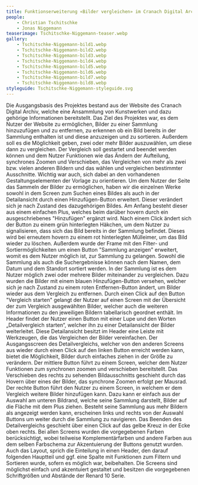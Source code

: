 ```yaml
---
title: Funktionserweiterung «Bilder vergleichen» im Cranach Digital Archive
people:
    - Christian Tschitschke
    - Jonas Niggemann
teaserimage: Tschitschke-Niggemann-teaser.webp
gallery:
    - Tschitschke-Niggemann-bild1.webp
    - Tschitschke-Niggemann-bild2.webp
    - Tschitschke-Niggemann-bild3.webp
    - Tschitschke-Niggemann-bild4.webp
    - Tschitschke-Niggemann-bild5.webp
    - Tschitschke-Niggemann-bild6.webp
    - Tschitschke-Niggemann-bild7.webp
    - Tschitschke-Niggemann-bild8.webp
styleguide: Tschitschke-Niggemann-styleguide.svg
---
```


Die Ausgangsbasis des Projektes bestand aus der Website des Cranach Digital Archiv, welche eine Ansammlung von Kunstwerken und dazu gehörige Informationen bereitstellt. Das Ziel des Projektes war, es dem Nutzer der Website zu ermöglichen, Bilder zu einer Sammlung hinzuzufügen und zu entfernen, zu erkennen ob ein Bild bereits in der Sammlung enthalten ist und diese anzuzeigen und zu sortieren. Außerdem soll es die Möglichkeit geben, zwei oder mehr Bilder auszuwählen, um diese dann zu vergleichen. Der Vergleich soll gestartet und beendet werden können und dem Nutzer Funktionen wie das Ändern der Aufteilung, synchrones Zoomen und Verschieben, das Vergleichen von mehr als zwei bzw. vielen anderen Bildern und das wählen und vergleichen bestimmter Ausschnitte. Wichtig war auch, sich dabei an den vorhandenen Gestaltungselementen der Vorlage zu orientieren.
Um dem Nutzer der Seite das Sammeln der Bilder zu ermöglichen, haben wir die einzelnen Werke sowohl in dem Screen zum Suchen eines Bildes als auch in der Detailansicht durch einen Hinzufügen-Button erweitert. Dieser verändert sich je nach Zustand des dazugehörigen Bildes. Am Anfang  besteht dieser aus einem einfachen Plus, welches beim darüber hovern durch ein ausgeschriebenes "Hinzufügen" ergänzt wird. Nach einem Click ändert sich der Button zu einem grün hinterlegten Häkchen, um dem Nutzer zu signalisieren, dass sich das Bild bereits in der Sammlung befindet. Dieses wird bei erneutem hovern zu einem rot hinterlegten Mülleimer, um das Bild wieder zu löschen. Außerdem wurde der Frame mit den Filter- und Sortiermöglichkeiten um einen Button "Sammlung anzeigen" erweitert, womit es dem Nutzer möglich ist, zur Sammlung zu gelangen. Sowohl die Sammlung als auch die Suchergebnisse können nach dem Namen, dem Datum und dem Standort sortiert werden.
In der Sammlung ist es dem Nutzer möglich zwei oder mehrere Bilder miteinander zu vergleichen. Dazu wurden die Bilder mit einem blauen Hinzufügen-Button versehen, welcher sich je nach Zustand zu einem roten Entfernen-Button ändert, um Bilder wieder aus dem Vergleich zu entfernen. Durch einen Click auf den Button "Vergleich starten" gelangt der Nutzer auf einen Screen mit der Übersicht der zum Vergleich ausgewählten Bilder, welcher auch die weiteren Informationen zu den jeweiligen Bildern tabellarisch geordnet enthält. Im Header findet der Nutzer einen Button mit einer Lupe und den Worten „Detailvergleich starten“, welcher ihn zu einer Detailansicht der Bilder weiterleitet. Diese Detailansicht besitzt im Header eine Leiste mit Werkzeugen, die das Vergleichen der Bilder vereinfachen. Der Ausgangsscreen des Detailvergleichs, welcher von den anderen Screens aus wieder durch einen Click auf den linken Button erreicht werden kann, bietet die Möglichkeit, Bilder durch einfaches ziehen in der Größe zu verändern. Der mittlere Button führt zu einem Screen, welcher dem Nutzer Funktionen zum synchronen zoomen und verschieben bereitstellt. Das Verschieben des rechts zu sehenden Bildausschnitts geschieht durch das Hovern über eines der Bilder, das synchrone Zoomen erfolgt per Mausrad. Der rechte Button führt den Nutzer zu einem Screen, in welchem er dem Vergleich weitere Bilder hinzufügen kann. Dazu kann er einfach aus der Auswahl am unteren Bildrand, welche seine Sammlung darstellt, Bilder auf die Fläche mit dem Plus ziehen. Besteht seine Sammlung aus mehr Bildern als angezeigt werden kann, erscheinen links und rechts von der Auswahl Buttons um weiter durch die Sammlung zu navigieren. Das Beenden des Detailvergleichs geschieht über einen Click auf das gelbe Kreuz in der Ecke oben rechts. 
Bei allen Screens wurden die vorgegebenen Farben berücksichtigt, wobei teilweise Komplementärfarben und andere Farben aus dem selben Farbschema zur Akzentuierung der Buttons genutzt wurden. Auch das Layout, sprich die Einteilung in einen Header, den darauf folgenden Hauptteil und ggf. eine Spalte mit Funktionen zum Filtern und Sortieren wurde, sofern es möglich war, beibehalten. Die Screens sind möglichst einfach und akzentuiert gestaltet und besitzen die vorgegebenen Schriftgrößen und Abstände der Renard 10 Serie.
